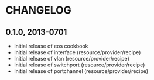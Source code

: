 # CHANGELOG 

## 0.1.0, 2013-0701
* Initial release of eos cookbook
* Initial release of interface (resource/provider/recipe)
* Initial release of vlan (resource/provider/recipe)
* Initial release of switchport (resource/provider/recipe)
* Initial release of portchannel (resource/provider/recipe)


